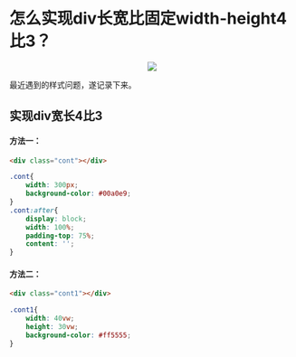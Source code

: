 # 怎么实现div长宽比固定width-height4比3？

<p align="center">
  <img src="https://cdn.jsdelivr.net/gh/whf605319646/image_store/assets/blog/20210625233857.png">
</p>

最近遇到的样式问题，遂记录下来。

<!-- more -->

## 实现div宽长4比3

#### 方法一：
```html
<div class="cont"></div>
```
```css
.cont{
    width: 300px;
    background-color: #00a0e9;
}
.cont:after{
    display: block;
    width: 100%;
    padding-top: 75%;
    content: '';
}
```

#### 方法二：
```html
<div class="cont1"></div>
```
```css
.cont1{
    width: 40vw;
    height: 30vw;
    background-color: #ff5555;
}

```
